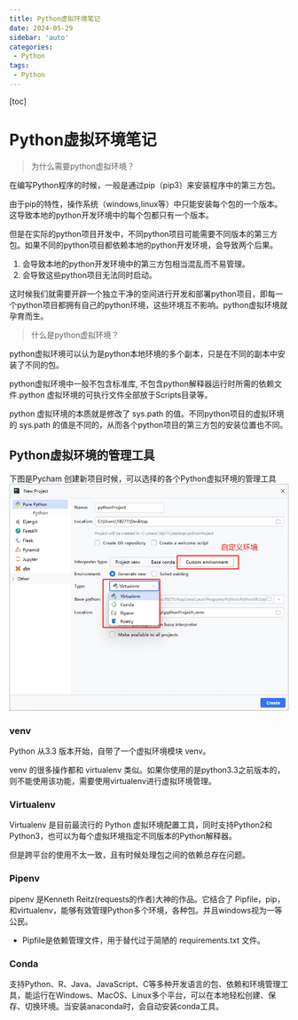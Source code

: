 ```yaml
---
title: Python虚拟环境笔记
date: 2024-05-29
sidebar: 'auto'
categories: 
 - Python
tags:
 - Python
---
```


[toc]

# Python虚拟环境笔记

> 为什么需要python虚拟环境？

在编写Python程序的时候，一般是通过pip（pip3）来安装程序中的第三方包。

由于pip的特性，操作系统（windows,linux等）中只能安装每个包的一个版本。这导致本地的python开发环境中的每个包都只有一个版本。

但是在实际的python项目开发中，不同python项目可能需要不同版本的第三方包。如果不同的python项目都依赖本地的python开发环境，会导致两个后果。
1. 会导致本地的python开发环境中的第三方包相当混乱而不易管理。
2. 会导致这些python项目无法同时启动。


这时候我们就需要开辟一个独立干净的空间进行开发和部署python项目，即每一个python项目都拥有自己的python环境，这些环境互不影响。python虚拟环境就孕育而生。

> 什么是python虚拟环境？

python虚拟环境可以认为是python本地环境的多个副本，只是在不同的副本中安装了不同的包。

python虚拟环境中一般不包含标准库, 不包含python解释器运行时所需的依赖文件.python 虚拟环境的可执行文件全部放于Scripts目录等。

python 虚拟环境的本质就是修改了 sys.path 的值。不同python项目的虚拟环境的 sys.path 的值是不同的，从而各个python项目的第三方包的安装位置也不同。


## Python虚拟环境的管理工具

下图是Pycham 创建新项目时候，可以选择的各个Python虚拟环境的管理工具
![python_20240529115053.png](../blog_img/python_20240529115053.png)

### venv

Python 从3.3 版本开始，自带了一个虚拟环境模块 venv。

venv 的很多操作都和 virtualenv 类似。如果你使用的是python3.3之前版本的，则不能使用该功能，需要使用virtualenv进行虚拟环境管理。

### Virtualenv

Virtualenv 是目前最流行的 Python 虚拟环境配置工具，同时支持Python2和Python3，也可以为每个虚拟环境指定不同版本的Python解释器。

但是跨平台的使用不太一致，且有时候处理包之间的依赖总存在问题。


### Pipenv

pipenv 是Kenneth Reitz(requests的作者)大神的作品。它结合了 Pipfile，pip，和virtualenv，能够有效管理Python多个环境，各种包。并且windows视为一等公民。

-  Pipfile是依赖管理文件，用于替代过于简陋的 requirements.txt 文件。

### Conda

支持Python、R、Java、JavaScript、C等多种开发语言的包、依赖和环境管理工具，能运行在Windows、MacOS、Linux多个平台，可以在本地轻松创建、保存、切换环境。当安装anaconda时，会自动安装conda工具。








